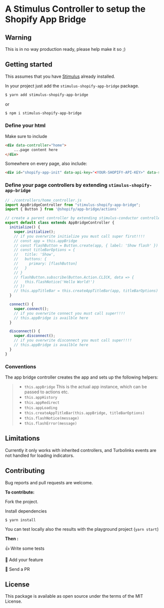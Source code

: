 # A Stimulus Controller to setup the Shopify App Bridge

## Warning

This is in no way production ready, please help make it so ;)


## Getting started

This assumes that you have [Stimulus](https://stimulusjs.org/handbook/installing) already installed.

In your project just add the `stimulus-shopify-app-bridge` package.

```bash
$ yarn add stimulus-shopify-app-bridge
```

or

```bash
$ npm i stimulus-shopify-app-bridge
```


### Define your html

Make sure to include

```html
<div data-controller="home">
    ...page content here
</div>
```

Somewhere on every page, also include:

```html
<div id="shopify-app-init" data-api-key="<YOUR-SHOPIFY-API-KEY>" data-shop-origin="<SOMESHOP.MYSHOPIFY.COM>"></div>
```

### Define your page controllers by extending `stimulus-shopify-app-bridge`

```js
// ./controllers/home_controller.js
import AppBridgeController from "stimulus-shopify-app-bridge";
import { Button } from '@shopify/app-bridge/actions'

// create a parent controller by extending stimulus-conductor controller
export default class extends AppBridgeController {
  initialize() {
    super.initialize();
    // if you overwrite initialize you must call super first!!!!
    // const app = this.appBridge
    // const flashButton = Button.create(app, { label: 'Show flash' })
    // const titleBarOptions = {
    //   title: 'Show',
    //   buttons: {
    //     primary: [flashButton]
    //   }
    // }
    // flashButton.subscribe(Button.Action.CLICK, data => {
    //   this.flashNotice('Hello World!')
    // })
    // this.appTitleBar = this.createAppTitleBar(app, titleBarOptions)
  }

  connect() {
    super.connect();
    // if you overwrite connect you must call super!!!!
    // this.appBridge is availble here
  }

  disconnect() {
    super.disconnect();
    // if you overwrite disconnect you must call super!!!!
    // this.appBridge is availble here
  }
}
```

### Conventions

The app bridge controller creates the app and sets up the following helpers:

> - `this.appBridge` This is the actual app instance, which can be passed to actions etc.
> - `this.appHistory`
> - `this.appRedirect`
> - `this.appLoading`
> - `this.createAppTitleBar(this.appBridge, titleBarOptions)`
> - `this.flashNotice(message)`
> - `this.flashError(message)`


## Limitations

Currently it only works with inherited controllers, and Turbolinks events are not handled for loading indicators.

## Contributing

Bug reports and pull requests are welcome.

**To contribute:**

Fork the project.

Install dependencies

`$ yarn install`


You can test locally also the results with the playground project (`yarn start`)

**Then :**

👍 Write some tests

💪 Add your feature

🚀 Send a PR

## License

This package is available as open source under the terms of the MIT License.
